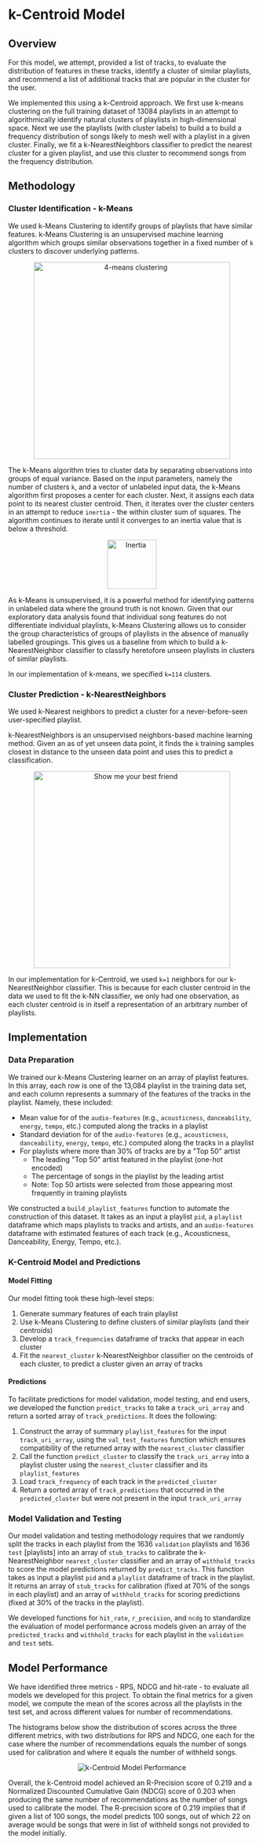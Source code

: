 # k-Centroid Model

## Overview
For this model, we attempt, provided a list of tracks, to evaluate the distribution of features in these tracks, identify a cluster of similar playlists, and recommend a list of additional tracks that are popular in the cluster for the user.

We implemented this using a k-Centroid approach. We first use k-means clustering on the full training dataset of 13084 playlists in an attempt to algorithmically identify natural clusters of playlists in high-dimensional space. Next we use the  playlists (with cluster labels) to build a  to build a frequency distribution of songs likely to mesh well with a playlist in a given cluster. Finally, we fit a k-NearestNeighbors classifier to predict the nearest cluster for a given playlist, and use this cluster to recommend songs from the frequency distribution.

## Methodology
### Cluster Identification - k-Means
We used k-Means Clustering to identify groups of playlists that have similar features. k-Means Clustering is an unsupervised machine learning algorithm which groups similar observations together in a fixed number of `k` clusters to discover underlying patterns.

<p align="center">
<img src="https://raw.githubusercontent.com/not-a-hot-dog/spotify_project/gh-pages/_images/k_means_example.png" title="4-means clustering" width="400"/>
</p>

The k-Means algorithm tries to cluster data by separating observations into groups of equal variance. Based on the input parameters, namely the number of clusters `k`, and a vector of unlabeled input data, the k-Means algorithm first proposes a center for each cluster. Next, it assigns each data point to its nearest cluster centroid. Then, it iterates over the cluster centers in an attempt to reduce `inertia` - the within cluster sum of squares. The algorithm continues to iterate until it converges to an inertia value that is below a threshold. 

<p align="center">
<img src="https://raw.githubusercontent.com/not-a-hot-dog/spotify_project/gh-pages/_images/k_means_inertia.png" title="Inertia" height="100"/>
</p>

As k-Means is unsupervised, it is a powerful method for identifying patterns in unlabeled data where the ground truth is not known. Given that our exploratory data analysis found that individual song features do not differentiate individual playlists, k-Means Clustering allows us to consider the group characteristics of groups of playlists in the absence of manually labelled groupings. This gives us a baseline from which to build a k-NearestNeighbor classifier to classify heretofore unseen playlists in clusters of similar playlists. 

In our implementation of k-means, we specified `k=114` clusters.

### Cluster Prediction - k-NearestNeighbors
We used k-Nearest neighbors to predict a cluster for a never-before-seen user-specified playlist.
 
k-NearestNeighbors is an unsupervised neighbors-based machine learning method. Given an as of yet unseen data point, it finds the `k` training samples closest in distance to the unseen data point and uses this to predict a classification.

<p align="center">
<img src="https://raw.githubusercontent.com/not-a-hot-dog/spotify_project/gh-pages/_images/k_nearest_neighbor_meme.jpeg" title="Show me your best friend" width="400"/>
</p>

In our implementation for k-Centroid, we used `k=1` neighbors for our k-NearestNeighbor classifier. This is because for each cluster centroid in the data we used to fit the k-NN classifier, we only had one observation, as each cluster centroid is in itself a representation of an arbitrary number of playlists.

## Implementation
### Data Preparation
We trained our k-Means Clustering learner on an array of playlist features. In this array, each row is one of the 13,084 playlist in the training data set, and each column represents a summary of the features of the tracks in the playlist. Namely, these included:
* Mean value for of the `audio-features` (e.g., `acousticness`, `danceability`, `energy`, `tempo`, etc.) computed along the tracks in a playlist
* Standard deviation for of the `audio-features` (e.g., `acousticness`, `danceability`, `energy`, `tempo`, etc.) computed along the tracks in a playlist
* For playlists where more than 30% of tracks are by a "Top 50" artist 
    - The leading "Top 50" artist featured in the playlist (one-hot encoded)
    - The percentage of songs in the playlist by the leading artist
    - Note: Top 50 artists were selected from those appearing most frequently in training playlists

We constructed a `build_playlist_features` function to automate the construction of this dataset. It takes as an input a playlist `pid`, a `playlist` dataframe which maps playlists to tracks and artists, and an `audio-features` dataframe with estimated features of each track (e.g., Acousticness, Danceability, Energy, Tempo, etc.).

### K-Centroid Model and Predictions
#### Model Fitting
Our model fitting took these high-level steps:
1. Generate summary features of each train playlist
2. Use k-Means Clustering to define clusters of similar playlists (and their centroids)
3. Develop a `track_frequencies` dataframe of tracks that appear in each cluster
4. Fit the `nearest_cluster` k-NearestNeighbor classifier on the centroids of each cluster, to predict a cluster given an array of tracks

#### Predictions
To facilitate predictions for model validation, model testing, and end users, we developed the function `predict_tracks` to take a `track_uri_array` and return a sorted array of `track_predictions`. It does the following:
1. Construct the array of summary `playlist_features` for the input `track_uri_array`, using the `val_test_features` function which ensures compatibility of the returned array with the `nearest_cluster` classifier
2. Call the function `predict_cluster` to classify the `track_uri_array` into a playlist cluster using the `nearest_cluster` classifier and its `playlist_features`
3. Load `track_frequency` of each track in the `predicted_cluster`
4. Return a sorted array of `track_predictions` that occurred in the `predicted_cluster` but were not present in the input `track_uri_array`

### Model Validation and Testing
Our model validation and testing methodology requires that we randomly split the tracks in each playlist from the 1636 `validation` playlists and 1636 `test` [playlists] into an array of `stub_tracks` to calibrate the k-NearestNeighbor `nearest_cluster` classifier and an array of `withhold_tracks` to score the model predictions returned by `predict_tracks`. This function takes as input a playlist `pid` and a `playlist` dataframe of track in the playlist. It returns an array of `stub_tracks` for calibration (fixed at 70% of the songs in each playlist) and an array of `withhold_tracks` for scoring predictions (fixed at 30% of the tracks in the playlist).
 
We developed functions for `hit_rate`, `r_precision`, and `ncdg` to standardize the evaluation of model performance across models given an array of the `predicted_tracks` and `withhold_tracks` for each playlist in the `validation` and `test` sets.

## Model Performance
We have identified three metrics - RPS, NDCG and hit-rate - to evaluate all models we developed for this project. To obtain the final metrics for a given model, we compute the mean of the scores across all the playlists in the test set, and across different values for number of recommendations.

The histograms below show the distribution of scores across the three different metrics, with two distributions for RPS and NDCG, one each for the case where the number of recommendations equals the number of songs used for calibration and where it equals the number of withheld songs.

<p align="center">
<img src="https://raw.githubusercontent.com/not-a-hot-dog/spotify_project/gh-pages/_images/k_centroid_performance.png" title="k-Centroid Model Performance"/>
</p>

Overall, the k-Centroid model achieved an R-Precision score of 0.219 and a Normalized Discounted Cumulative Gain (NDCG) score of 0.203 when producing the same number of recommendations as the number of songs used to calibrate the model. The R-precision score of 0.219 implies that if given a list of 100 songs, the model predicts 100 songs, out of which 22 on average would be songs that were in list of withheld songs not provided to the model initially.
